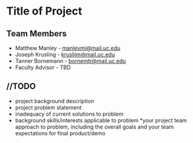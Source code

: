 # Title of Project

## Team Members
* Matthew Manley - manleymj@mail.uc.edu
* Joseph Krusling - kruslijm@mail.uc.edu
* Tanner Bornemann - bornemtr@mail.uc.edu
* Faculty Advisor - TBD


## //TODO
* project background description
* project problem statement
* inadequacy of current solutions to problem
* background skills/interests applicable to problem
*your project team approach to problem, including the overall goals and your team expectations for final product/demo
